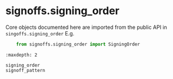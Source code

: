 # signoffs.signing_order

Core objects documented here are imported from the public API in `singoffs.signing_order`
E.g.
```python
    from signoffs.signing_order import SigningOrder
```

```{toctree}
:maxdepth: 2

signing_order
signoff_pattern
```